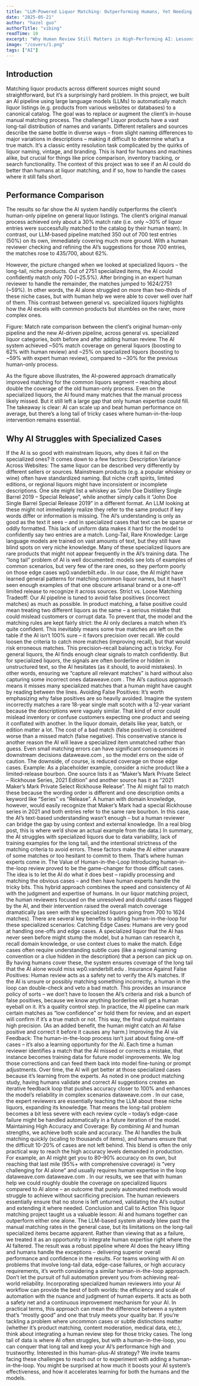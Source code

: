 ```yaml
---
title: "LLM-Powered Liquor Matching: Outperforming Humans, Yet Needing Humans for the Long Tail"
date: "2025-05-21"
author: "hazel guo"
authorTitle: "vibing"
readTime: 10
excerpt: "Why Human Review Still Matters in High-Performing AI: Lessons From Liquor Matching"
image: "/covers/1.png"
tags: ["AI"]
---
```


## Introduction

Matching liquor products across different sources might sound straightforward, but it’s a surprisingly hard problem. In this project, we built an AI pipeline using large language models (LLMs) to automatically match liquor listings (e.g. products from various websites or databases) to a canonical catalog. The goal was to replace or augment the client’s in-house manual matching process. The challenge? Liquor products have a vast long-tail distribution of names and variants. Different retailers and sources describe the same bottle in diverse ways – from slight naming differences to major variations in descriptions – making it difficult to determine what’s a true match. It’s a classic entity resolution task complicated by the quirks of liquor naming, vintage, and branding. This is hard for humans and machines alike, but crucial for things like price comparison, inventory tracking, or search functionality. The context of this project was to see if an AI could do better than humans at liquor matching, and if so, how to handle the cases where it still falls short.

## Performance Comparison

The results so far show the AI system handily outperforms the client’s human-only pipeline on general liquor listings. The client’s original manual process achieved only about a 30% match rate (i.e. only ~30% of liquor entries were successfully matched to the catalog by their human team). In contrast, our LLM-based pipeline matched 350 out of 700 test entries (50%) on its own, immediately covering much more ground. With a human reviewer checking and refining the AI’s suggestions for those 700 entries, the matches rose to 435/700, about 62%. 

However, the picture changed when we looked at specialized liquors – the long-tail, niche products. Out of 2751 specialized items, the AI could confidently match only 700 (~25.5%). After bringing in an expert human reviewer to handle the remainder, the matches jumped to 1624/2751 (~59%). In other words, the AI alone struggled on more than two-thirds of these niche cases, but with human help we were able to cover well over half of them. This contrast between general vs. specialized liquors highlights how the AI excels with common products but stumbles on the rarer, more complex ones. 

Figure: Match rate comparison between the client’s original human-only pipeline and the new AI-driven pipeline, across general vs. specialized liquor categories, both before and after adding human review. The AI system achieved ~50% match coverage on general liquors (boosting to 62% with human review) and ~25% on specialized liquors (boosting to ~59% with expert human review), compared to ~30% for the previous human-only process. 

As the figure above illustrates, the AI-powered approach dramatically improved matching for the common liquors segment – reaching about double the coverage of the old human-only process. Even on the specialized liquors, the AI found many matches that the manual process likely missed. But it still left a large gap that only human expertise could fill. The takeaway is clear: AI can scale up and beat human performance on average, but there’s a long tail of tricky cases where human-in-the-loop intervention remains essential.

## Why AI Struggles with Specialized Cases

If the AI is so good with mainstream liquors, why does it fail on the specialized ones? It comes down to a few factors:
Description Variance Across Websites: The same liquor can be described very differently by different sellers or sources. Mainstream products (e.g. a popular whiskey or wine) often have standardized naming. But niche craft spirits, limited editions, or regional liquors might have inconsistent or incomplete descriptions. One site might list a whiskey as “John Doe Distillery Single Barrel 2019 – Special Release”, while another simply calls it “John Doe Single Barrel Special Release 2019” in a different format. An LLM looking at these might not immediately realize they refer to the same product if key words differ or information is missing. The AI’s understanding is only as good as the text it sees – and in specialized cases that text can be sparse or oddly formatted. This lack of uniform data makes it hard for the model to confidently say two entries are a match.
Long-Tail, Rare Knowledge: Large language models are trained on vast amounts of text, but they still have blind spots on very niche knowledge. Many of these specialized liquors are rare products that might not appear frequently in the AI’s training data. The “long tail” problem of AI is well documented: models see lots of examples of common scenarios, but very few of the rare ones, so they perform poorly on those edge cases
wp0.vanderbilt.edu
. In our case, the AI might have learned general patterns for matching common liquor names, but it hasn’t seen enough examples of that one obscure artisanal brand or a one-off limited release to recognize it across sources.
Strict vs. Loose Matching Tradeoff: Our AI pipeline is tuned to avoid false positives (incorrect matches) as much as possible. In product matching, a false positive could mean treating two different liquors as the same – a serious mistake that could mislead customers or corrupt data. To prevent that, the model and the matching rules are kept fairly strict: the AI only declares a match when it’s quite confident. This inevitably means some true matches are left on the table if the AI isn’t 100% sure – it favors precision over recall. We could loosen the criteria to catch more matches (improving recall), but that would risk erroneous matches. This precision–recall balancing act is tricky. For general liquors, the AI finds enough clear signals to match confidently. But for specialized liquors, the signals are often borderline or hidden in unstructured text, so the AI hesitates (as it should, to avoid mistakes). In other words, ensuring we “capture all relevant matches” is hard without also capturing some incorrect ones
dataweave.com
. The AI’s cautious approach means it misses many specialized matches that a human might have caught by reading between the lines.
Avoiding False Positives: It’s worth emphasizing why false positives are so heavily avoided. Imagine the system incorrectly matches a rare 18-year single malt scotch with a 12-year variant because the descriptions were vaguely similar. That kind of error could mislead inventory or confuse customers expecting one product and seeing it conflated with another. In the liquor domain, details like year, batch, or edition matter a lot. The cost of a bad match (false positive) is considered worse than a missed match (false negative). This conservative stance is another reason the AI will leave a specialized item unmatched rather than guess. Even small matching errors can have significant consequences in downstream decisions
dataweave.com
, so the model errs on the side of caution. The downside, of course, is reduced coverage on those edge cases.
Example: As a placeholder example, consider a niche product like a limited-release bourbon. One source lists it as “Maker’s Mark Private Select – Rickhouse Series, 2021 Edition” and another source has it as “2021 Maker’s Mark Private Select Rickhouse Release”. The AI might fail to match these because the wording order is different and one description omits a keyword like “Series” vs “Release”. A human with domain knowledge, however, would easily recognize that Maker’s Mark had a special Rickhouse series in 2021 and both entries refer to the same rare bourbon. In this case, the AI’s text-based understanding wasn’t enough – but a human reviewer can bridge the gap by using context and external knowledge. (In a real blog post, this is where we’d show an actual example from the data.) In summary, the AI struggles with specialized liquors due to data variability, lack of training examples for the long tail, and the intentional strictness of the matching criteria to avoid errors. These factors make the AI either unaware of some matches or too hesitant to commit to them. That’s where human experts come in.
The Value of Human-in-the-Loop
Introducing human-in-the-loop review proved to be the game-changer for those difficult cases. The idea is to let the AI do what it does best – rapidly processing and matching the obvious cases – and then have human experts handle the tricky bits. This hybrid approach combines the speed and consistency of AI with the judgment and expertise of humans. In our liquor matching project, the human reviewers focused on the unresolved and doubtful cases flagged by the AI, and their intervention raised the overall match coverage dramatically (as seen with the specialized liquors going from 700 to 1624 matches). There are several key benefits to adding human-in-the-loop for these specialized scenarios:
Catching Edge Cases: Humans are very good at handling one-offs and edge cases. A specialized liquor that the AI has never seen before might stump the model, but a human can research it, recall domain knowledge, or use context clues to make the match. Edge cases often require understanding subtle cues (like a regional naming convention or a clue hidden in the description) that a person can pick up on. By having humans cover these, the system ensures coverage of the long tail that the AI alone would miss
wp0.vanderbilt.edu
.
Insurance Against False Positives: Human review acts as a safety net to verify the AI’s matches. If the AI is unsure or possibly matching something incorrectly, a human in the loop can double-check and veto a bad match. This provides an insurance policy of sorts – we don’t have to loosen the AI’s criteria and risk a bunch of false positives, because we know anything borderline will get a human eyeball on it. It’s a quality control step. In practice, the AI pipeline can mark certain matches as “low confidence” or hold them for review, and an expert will confirm if it’s a true match or not. This way, the final output maintains high precision. (As an added benefit, the human might catch an AI false positive and correct it before it causes any harm.)
Improving the AI via Feedback: The human-in-the-loop process isn’t just about fixing one-off cases – it’s also a learning opportunity for the AI. Each time a human reviewer identifies a match that the AI missed or corrects a mistake, that instance becomes training data for future model improvements. We log those corrections and can feed them back into model fine-tuning or prompt adjustments. Over time, the AI will get better at those specialized cases because it’s learning from the experts. As noted in one product matching study, having humans validate and correct AI suggestions creates an iterative feedback loop that pushes accuracy closer to 100% and enhances the model’s reliability in complex scenarios
dataweave.com
. In our case, the expert reviewers are essentially teaching the LLM about these niche liquors, expanding its knowledge. That means the long-tail problem becomes a bit less severe with each review cycle – today’s edge-case failure might be handled automatically in a future iteration of the model.
Maintaining High Accuracy and Coverage: By combining AI and human strengths, we achieve both scale and accuracy. The AI handles the bulk matching quickly (scaling to thousands of items), and humans ensure that the difficult 10-20% of cases are not left behind. This blend is often the only practical way to reach the high accuracy levels demanded in production. For example, an AI might get you to 80–90% accuracy on its own, but reaching that last mile (95%+ with comprehensive coverage) is “very challenging for AI alone” and usually requires human expertise in the loop
dataweave.com
dataweave.com
. In our results, we see that with human help we could roughly double the coverage on specialized liquors compared to AI alone – an outcome that purely automated methods would struggle to achieve without sacrificing precision. The human reviewers essentially ensure that no stone is left unturned, validating the AI’s output and extending it where needed.
Conclusion and Call to Action
This liquor matching project taught us a valuable lesson: AI and humans together can outperform either one alone. The LLM-based system already blew past the manual matching rates in the general case, but its limitations on the long-tail specialized items became apparent. Rather than viewing that as a failure, we treated it as an opportunity to integrate human expertise right where the AI faltered. The result was a robust pipeline where AI does the heavy lifting and humans handle the exceptions – delivering superior overall performance and confidence in the results. For teams working with AI on problems that involve long-tail data, edge-case failures, or high accuracy requirements, it’s worth considering a similar human-in-the-loop approach. Don’t let the pursuit of full automation prevent you from achieving real-world reliability. Incorporating specialized human reviewers into your AI workflow can provide the best of both worlds: the efficiency and scale of automation with the nuance and judgment of human experts. It acts as both a safety net and a continuous improvement mechanism for your AI. In practical terms, this approach can mean the difference between a system that’s “mostly good” and one that truly meets your quality bar. If you’re tackling a problem where uncommon cases or subtle distinctions matter (whether it’s product matching, content moderation, medical data, etc.), think about integrating a human review step for those tricky cases. The long tail of data is where AI often struggles, but with a human-in-the-loop, you can conquer that long tail and keep your AI’s performance high and trustworthy. Interested in this human-plus-AI strategy? We invite teams facing these challenges to reach out or to experiment with adding a human-in-the-loop. You might be surprised at how much it boosts your AI system’s effectiveness, and how it accelerates learning for both the humans and the models. 
